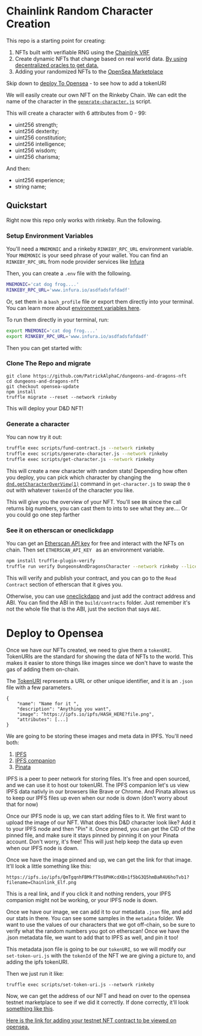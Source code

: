 # Chainlink Random Character Creation

This repo is a starting point for creating:
1. NFTs built with verifiable RNG using the [Chainlink VRF](https://docs.chain.link/docs/get-a-random-number)
2. Create dynamic NFTs that change based on real world data. [By using decentralized oracles to get data.](https://docs.chain.link/docs/make-a-http-get-request)
3. Adding your randomized NFTs to the [OpenSea Marketplace](https://opensea.io/)

Skip down to [deploy To Opensea](#deploy-to-opensea) - to see how to add a tokenURI

We will easily create our own NFT on the Rinkeby Chain. We can edit the name of the character in the [`generate-character.js`](./scripts/generate-character.js) script. 

This will create a character with 6 attributes from 0 - 99:
 -   uint256 strength;
 -   uint256 dexterity;
 -   uint256 constitution;
 -   uint256 intelligence;
 -   uint256 wisdom;
 -   uint256 charisma;

And then:
 -   uint256 experience;
 -   string name;

## Quickstart

Right now this repo only works with rinkeby. Run the following.

### Setup Environment Variables
You'll need a `MNEMONIC` and a rinkeby `RINKEBY_RPC_URL` environment variable. Your `MNEMONIC` is your seed phrase of your wallet. You can find an `RINKEBY_RPC_URL` from node provider services like [Infura](https://infura.io/)

Then, you can create a `.env` file with the following.

```bash
MNEMONIC='cat dog frog....'
RINKEBY_RPC_URL='www.infura.io/asdfadsfafdadf'
```

Or, set them in a `bash_profile` file or export them directly into your terminal. You can learn more about [environment variables here](https://www.twilio.com/blog/2017/01/how-to-set-environment-variables.html). 

To run them directly in your terminal, run: 
```bash
export MNEMONIC='cat dog frog....'
export RINKEBY_RPC_URL='www.infura.io/asdfadsfafdadf'
```

Then you can get started with:

### Clone The Repo and migrate
```
git clone https://github.com/PatrickAlphaC/dungeons-and-dragons-nft
cd dungeons-and-dragons-nft
git checkout opensea-update
npm install
truffle migrate --reset --network rinkeby
```

This will deploy your D&D NFT!

### Generate a character
You can now try it out:
```bash
truffle exec scripts/fund-contract.js --network rinkeby
truffle exec scripts/generate-character.js --network rinkeby
truffle exec scripts/get-character.js --network rinkeby
```

This will create a new character with random stats! 
Depending how often you deploy, you can pick which character by changing the [`dnd.getCharacterOverView(1)`](contracts/DungeonsAndDragonsCharacter.sol) command in `get-character.js` to swap the `0` out with whatever `tokenId` of the character you like. 

This will give you the overview of your NFT. You'll see `BN` since the call returns big numbers, you can cast them to ints to see what they are.... Or you could go one step farther

### See it on etherscan or oneclickdapp

You can get an [Etherscan API key](https://etherscan.io/apis) for free and interact with the NFTs on chain. Then set `ETHERSCAN_API_KEY ` as an environment variable.

```bash
npm install truffle-plugin-verify
truffle run verify DungeonsAndDragonsCharacter --network rinkeby --license MIT
```

This will verify and publish your contract, and you can go to the `Read Contract` section of etherscan that it gives you. 

Otherwise, you can use [oneclickdapp](https://oneclickdapp.com/) and just add the contract address and ABI. You can find the ABI in the `build/contracts` folder. Just remember it's not the whole file that is the ABI, just the section that says `ABI`.


# Deploy to Opensea

Once we have our NFTs created, we need to give them a `tokenURI`. TokenURIs are the standard for showing the data of NFTs to the world. This makes it easier to store things like images since we don't have to waste the gas of adding them on-chain. 

The [TokenURI](https://eips.ethereum.org/EIPS/eip-721) represents a URL or other unique identifier, and it is an `.json` file with a few parameters.

```
{
    "name": "Name for it ",
    "description": "Anything you want",
    "image": "https://ipfs.io/ipfs/HASH_HERE?file.png",
    "attributes": [...]
}
```

We are going to be storing these images and meta data in IPFS. You'll need both:
1. [IPFS](https://ipfs.io/)
2. [IPFS companion](https://chrome.google.com/webstore/detail/ipfs-companion/nibjojkomfdiaoajekhjakgkdhaomnch?hl=en)
3. [Pinata](https://pinata.cloud/pinataupload)

IPFS is a peer to peer network for storing files. It's free and open sourced, and we can use it to host our tokenURI. The IPFS companion let's us view IPFS data nativly in our browsers like Brave or Chrome. And Pinata allows us to keep our IPFS files up even when our node is down (don't worry about that for now)

Once our IPFS node is up, we can start adding files to it. We first want to upload the image of our NFT. What does this D&D character look like? Add it to your IPFS node and then "Pin" it. Once pinned, you can get the CID of the pinned file, and make sure it stays pinned by pinning it on your Pinata account. Don't worry, it's free! This will just help keep the data up even when our IPFS node is down. 

Once we have the image pinned and up, we can get the link for that image. It'll look a little something like this:

`https://ipfs.io/ipfs/QmTgqnhFBMkfT9s8PHKcdXBn1f5bG3Q5hmBaR4U6hoTvb1?filename=Chainlink_Elf.png`

This is a real link, and if you click it and nothing renders, your IPFS companion might not be working, or your IPFS node is down. 

Once we have our image, we can add it to our metadata `.json` file, and add our stats in there. You can see some samples in the `metadata` folder. We want to use the values of our characters that we got off-chain, so be sure to verify what the random numbers you got on etherscan! Once we have the .json metadata file, we want to add that to IPFS as well, and pin it too!

This metadata json file is going to be our `tokenURI`, so we will modify our `set-token-uri.js` with the `tokenId` of the NFT we are giving a picture to, and adding the ipfs tokenURI.

Then we just run it like:

```
truffle exec scripts/set-token-uri.js --network rinkeby
```

Now, we can get the address of our NFT and head on over to the opensea testnet marketplace to see if we did it correctly. If done correctly, it'll look [something like this](https://testnets.opensea.io/assets/dungeonsanddragonscharacter-v9).

[Here is the link for adding your testnet NFT contract to be viewed on opensea.](https://testnets.opensea.io/get-listed/step-two)
